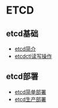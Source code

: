 # ETCD
## etcd基础
* [etcd简介](intro.md)
* [etcdctl读写操作](etcdctl.md)

## etcd部署
* [etcd简单部署](local_setup.md)
* [etcd生产部署](prod_setup.md)
